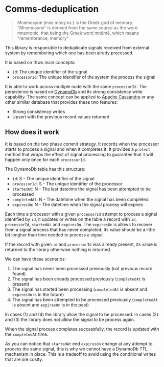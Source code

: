 # Comms-deduplication

> Mnemosyne (mnɛːmosýːnɛː) is the Greek god of memory. "Mnemosyne" is derived from the same source as the word mnemonic, that being the Greek word mnēmē, which means "remembrance, memory"

This library is  responsible to deduplicate signals received from external system by remembering which one has been alredy processed.

It is based on thwo main concepts:

- `id`: The unique identifier of the signal
- `processorId`: The unique identifier of the system the process the signal

It is able to work across multiple node with the same `processorId`. The persistence is based on [DynamoDb](https://aws.amazon.com/dynamodb/) and its strong consistency write capability. The same concept can be applied to [Apache Cassandra](http://cassandra.apache.org/) or any other similar database that provides these two features:

- Strong consistency writes
- Upsert with the previous record values returned

## How does it work

It is based on the two phase commit strategy. It records when the processor starts to process a signal and when it completes it. It provides a `protect` method that wraps the effect of signal processing to guarantee that it will happen only once for each `processorId`.

The DynamoDb table has this structure:

- `id`: S - The unique identifier of the signal
- `processorId`: S - The unique identifier of the processor
- `startedAt`: N - The last datetime the signal has been attempted to be processed
- `completedAt`: N - The datetime when the signal has been completed
- `expiresOn`: N - The datetime when the signal process will expires

Each time a processor with a given `processorId` attempt to process a signal identified by `id`, it updates or writes on the table a record with `id`, `processorId`, `startedAt` and `expiresOn`. The `expiresOn` is allows to recover from a signal process that has never completed. Its value should be a little bit longher than time needed to process a signal.

If the record with given `id` and `processorId` was already present, its value is returned to the library otherwise nothing is returned.

We can have these scenarios:

1) The signal has never been processed previously (not previous record found)
2) The signal has been already processed previously (`completedAt` is present)
3) The signal has started been processing (`completedAt` is absent and `expiresOn` is in the future)
4) The signal has been attempted to be processed previously (`completedAt` is absent and `expiresOn` is in the past)

In cases (1) and (4) the library allow the signal to be processed. In cases (2) and (3) the library does not allow the signal to be process again.

When the signal process completes successfully, the record is updated with the `completedAt` time.

As you can notice that `startedAt` end `expiresOn` change at any attempt to process the same signal, this is why we cannot have a DynamoDb TTL mechanism in place. This is a tradeoff to avoid using the conditional writes that are ore coslty.
